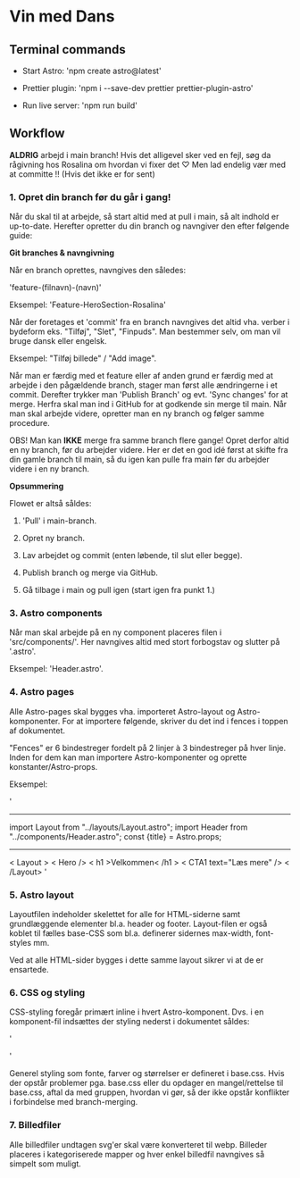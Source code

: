 # Vin med Dans

## Terminal commands

- Start Astro: 'npm create astro@latest'

- Prettier plugin: 'npm i --save-dev prettier prettier-plugin-astro'

- Run live server: 'npm run build'

## Workflow

**ALDRIG** arbejd i main branch! Hvis det alligevel sker ved en fejl, søg da rågivning hos Rosalina om hvordan vi fixer det ♡ Men lad endelig vær med at committe !! (Hvis det ikke er for sent)

### 1. Opret din branch før du går i gang!

Når du skal til at arbejde, så start altid med at pull i main, så alt indhold er up-to-date. Herefter opretter du din branch og navngiver den efter følgende guide:

**Git branches & navngivning**

Når en branch oprettes, navngives den således:

'feature-(filnavn)-(navn)'

Eksempel: 'Feature-HeroSection-Rosalina'

Når der foretages et 'commit' fra en branch navngives det altid vha. verber i bydeform eks. "Tilføj", "Slet", "Finpuds".
Man bestemmer selv, om man vil bruge dansk eller engelsk.

Eksempel: "Tilføj billede" / "Add image".

Når man er færdig med et feature eller af anden grund er færdig med at arbejde i den pågældende branch, stager man først alle ændringerne i et commit.
Derefter trykker man 'Publish Branch' og evt. 'Sync changes' for at merge.
Herfra skal man ind i GitHub for at godkende sin merge til main.
Når man skal arbejde videre, opretter man en ny branch og følger samme procedure.

OBS! Man kan **IKKE** merge fra samme branch flere gange! Opret derfor altid en ny branch, før du arbejder videre.
Her er det en god idé først at skifte fra din gamle branch til main, så du igen kan pulle fra main før du arbejder videre i en ny branch.

**Opsummering**

Flowet er altså såldes:

1. 'Pull' i main-branch.

2. Opret ny branch.

3. Lav arbejdet og commit (enten løbende, til slut eller begge).

4. Publish branch og merge via GitHub.

5. Gå tilbage i main og pull igen (start igen fra punkt 1.)

### 3. Astro components

Når man skal arbejde på en ny component placeres filen i 'src/components/'. Her navngives altid med stort forbogstav og slutter på '.astro'.

Eksempel: 'Header.astro'.

### 4. Astro pages

Alle Astro-pages skal bygges vha. importeret Astro-layout og Astro-komponenter.
For at importere følgende, skriver du det ind i fences i toppen af dokumentet.

"Fences" er 6 bindestreger fordelt på 2 linjer à 3 bindestreger på hver linje. Inden for dem kan man importere Astro-komponenter og oprette konstanter/Astro-props.

Eksempel:

'

---

import Layout from "../layouts/Layout.astro";
import Header from "../components/Header.astro";
const {title} = Astro.props;

---

< Layout >
< Hero />
< h1 >Velkommen< /h1 >
< CTA1 text="Læs mere" />
< /Layout>
'

### 5. Astro layout

Layoutfilen indeholder skelettet for alle for HTML-siderne samt grundlæggende elementer bl.a. header og footer.
Layout-filen er også koblet til fælles base-CSS som bl.a. definerer sidernes max-width, font-styles mm.

Ved at alle HTML-sider bygges i dette samme layout sikrer vi at de er ensartede.

### 6. CSS og styling

CSS-styling foregår primært inline i hvert Astro-komponent. Dvs. i en komponent-fil indsættes der styling nederst i dokumentet såldes:

'

<style>
    /* din CSS */
</style>

'

Generel styling som fonte, farver og størrelser er defineret i base.css.
Hvis der opstår problemer pga. base.css eller du opdager en mangel/rettelse til base.css, aftal da med gruppen, hvordan vi gør, så der ikke opstår konflikter i forbindelse med branch-merging.

### 7. Billedfiler

Alle billedfiler undtagen svg'er skal være konverteret til webp.
Billeder placeres i kategoriserede mapper og hver enkel billedfil navngives så simpelt som muligt.
